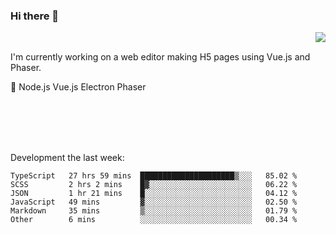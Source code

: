 ### Hi there 👋

<img align="right" src="https://github-readme-stats.vercel.app/api?username=jasonpanggo"/>

<br>
<p align="left">
I'm currently working on a web editor making H5 pages using Vue.js and Phaser.
</p>
<p align="left">
📖 Node.js Vue.js Electron Phaser
</p>
<br>
<br>
<br>
<br>

Development the last week:
<!--START_SECTION:waka-->

```text
TypeScript   27 hrs 59 mins  █████████████████████▒░░░   85.02 %
SCSS         2 hrs 2 mins    █▓░░░░░░░░░░░░░░░░░░░░░░░   06.22 %
JSON         1 hr 21 mins    █░░░░░░░░░░░░░░░░░░░░░░░░   04.12 %
JavaScript   49 mins         ▓░░░░░░░░░░░░░░░░░░░░░░░░   02.50 %
Markdown     35 mins         ▒░░░░░░░░░░░░░░░░░░░░░░░░   01.79 %
Other        6 mins          ░░░░░░░░░░░░░░░░░░░░░░░░░   00.34 %
```

<!--END_SECTION:waka-->

<!--
**JASONPANGGO/jasonpanggo** is a ✨ _special_ ✨ repository because its `README.md` (this file) appears on your GitHub profile.

Here are some ideas to get you started:

- 🔭 I’m currently working on ...
- 🌱 I’m currently learning ...
- 👯 I’m looking to collaborate on ...
- 🤔 I’m looking for help with ...
- 💬 Ask me about ...
- 📫 How to reach me: ...
- 😄 Pronouns: ...
- ⚡ Fun fact: ...
-->
